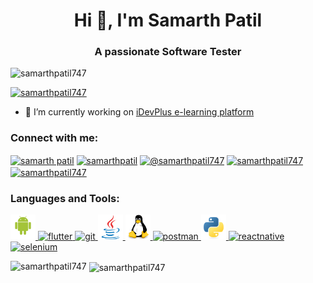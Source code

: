 <h1 align="center">Hi 👋, I'm Samarth Patil</h1>
<h3 align="center">A passionate Software Tester</h3>

<p align="left"> <img src="https://komarev.com/ghpvc/?username=samarthpatil747&label=Profile%20views&color=0e75b6&style=flat" alt="samarthpatil747" /> </p>

<p align="left"> <a href="https://github.com/ryo-ma/github-profile-trophy"><img src="https://github-profile-trophy.vercel.app/?username=samarthpatil747" alt="samarthpatil747" /></a> </p>

- 🔭 I’m currently working on [iDevPlus e-learning platform](https://dashboard.jombay.com/login)

<h3 align="left">Connect with me:</h3>
<p align="left">
<a href="https://linkedin.com/in/samarth patil" target="blank"><img align="center" src="https://raw.githubusercontent.com/rahuldkjain/github-profile-readme-generator/master/src/images/icons/Social/linked-in-alt.svg" alt="samarth patil" height="30" width="40" /></a>
<a href="https://www.codechef.com/users/samarthpatil" target="blank"><img align="center" src="https://cdn.jsdelivr.net/npm/simple-icons@3.1.0/icons/codechef.svg" alt="samarthpatil" height="30" width="40" /></a>
<a href="https://www.hackerrank.com/@samarthpatil747" target="blank"><img align="center" src="https://raw.githubusercontent.com/rahuldkjain/github-profile-readme-generator/master/src/images/icons/Social/hackerrank.svg" alt="@samarthpatil747" height="30" width="40" /></a>
<a href="https://www.leetcode.com/samarthpatil747" target="blank"><img align="center" src="https://raw.githubusercontent.com/rahuldkjain/github-profile-readme-generator/master/src/images/icons/Social/leet-code.svg" alt="samarthpatil747" height="30" width="40" /></a>
<a href="https://discord.gg/samarthpatil747" target="blank"><img align="center" src="https://raw.githubusercontent.com/rahuldkjain/github-profile-readme-generator/master/src/images/icons/Social/discord.svg" alt="samarthpatil747" height="30" width="40" /></a>
</p>

<h3 align="left">Languages and Tools:</h3>
<p align="left"> <a href="https://developer.android.com" target="_blank" rel="noreferrer"> <img src="https://raw.githubusercontent.com/devicons/devicon/master/icons/android/android-original-wordmark.svg" alt="android" width="40" height="40"/> </a> <a href="https://flutter.dev" target="_blank" rel="noreferrer"> <img src="https://www.vectorlogo.zone/logos/flutterio/flutterio-icon.svg" alt="flutter" width="40" height="40"/> </a> <a href="https://git-scm.com/" target="_blank" rel="noreferrer"> <img src="https://www.vectorlogo.zone/logos/git-scm/git-scm-icon.svg" alt="git" width="40" height="40"/> </a> <a href="https://www.java.com" target="_blank" rel="noreferrer"> <img src="https://raw.githubusercontent.com/devicons/devicon/master/icons/java/java-original.svg" alt="java" width="40" height="40"/> </a> <a href="https://www.linux.org/" target="_blank" rel="noreferrer"> <img src="https://raw.githubusercontent.com/devicons/devicon/master/icons/linux/linux-original.svg" alt="linux" width="40" height="40"/> </a> <a href="https://postman.com" target="_blank" rel="noreferrer"> <img src="https://www.vectorlogo.zone/logos/getpostman/getpostman-icon.svg" alt="postman" width="40" height="40"/> </a> <a href="https://www.python.org" target="_blank" rel="noreferrer"> <img src="https://raw.githubusercontent.com/devicons/devicon/master/icons/python/python-original.svg" alt="python" width="40" height="40"/> </a> <a href="https://reactnative.dev/" target="_blank" rel="noreferrer"> <img src="https://reactnative.dev/img/header_logo.svg" alt="reactnative" width="40" height="40"/> </a> <a href="https://www.selenium.dev" target="_blank" rel="noreferrer"> <img src="https://raw.githubusercontent.com/detain/svg-logos/780f25886640cef088af994181646db2f6b1a3f8/svg/selenium-logo.svg" alt="selenium" width="40" height="40"/> </a> </p>

<p><img align="left" src="https://github-readme-stats.vercel.app/api/top-langs?username=samarthpatil747&show_icons=true&locale=en&layout=compact" alt="samarthpatil747" /></p>

<p>&nbsp;<img align="center" src="https://github-readme-stats.vercel.app/api?username=samarthpatil747&show_icons=true&locale=en" alt="samarthpatil747" /></p>
